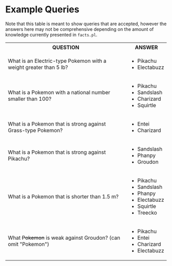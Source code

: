 # Example Queries

Note that this table is meant to show queries that are accepted, however the answers here may not be comprehensive depending on the amount of knowledge currently presented in `facts.pl`.

<table>
    <tr>
        <th>QUESTION</th>
        <th>ANSWER</th>
    </tr>
    <tr>
        <td>What is an Electric-type Pokemon with a weight greater than 5 lb?</td>
        <td>
            <ul>
                <li>Pikachu</li>
                <li>Electabuzz</li>
            </ul>
        </td>
    </tr>
    <tr>
        <td>What is a Pokemon with a national number smaller than 100?</td>
        <td>
            <ul>
                <li>Pikachu</li>
                <li>Sandslash</li>
                <li>Charizard</li>
                <li>Squirtle</li>
            </ul>
        </td>
    </tr>
    <tr>
        <td>What is a Pokemon that is strong against Grass-type Pokemon?</td>
        <td>
            <ul>
                <li>Entei</li>
                <li>Charizard</li>
            </ul>
        </td>
    </tr>
    <tr>
        <td>What is a Pokemon that is strong against Pikachu?</td>
        <td>
            <ul>
                <li>Sandslash</li>
                <li>Phanpy</li>
                <li>Groudon</li>
            </ul>
        </td>
    </tr>
    <tr>
        <td>What is a Pokemon that is shorter than 1.5 m?</td>
        <td>
            <ul>
                <li>Pikachu</li>
                <li>Sandslash</li>
                <li>Phanpy</li>
                <li>Electabuzz</li>
                <li>Squirtle</li>
                <li>Treecko</li>
            </ul>
        </td>
    </tr>
    <tr>
        <td>What <s>Pokemon</s> is weak against Groudon? (can omit "Pokemon")</td>
        <td>
            <ul>
                <li>Pikachu</li>
                <li>Entei</li>
                <li>Charizard</li>
                <li>Electabuzz</li>
            </ul>
        </td>
    </tr>
</table>
